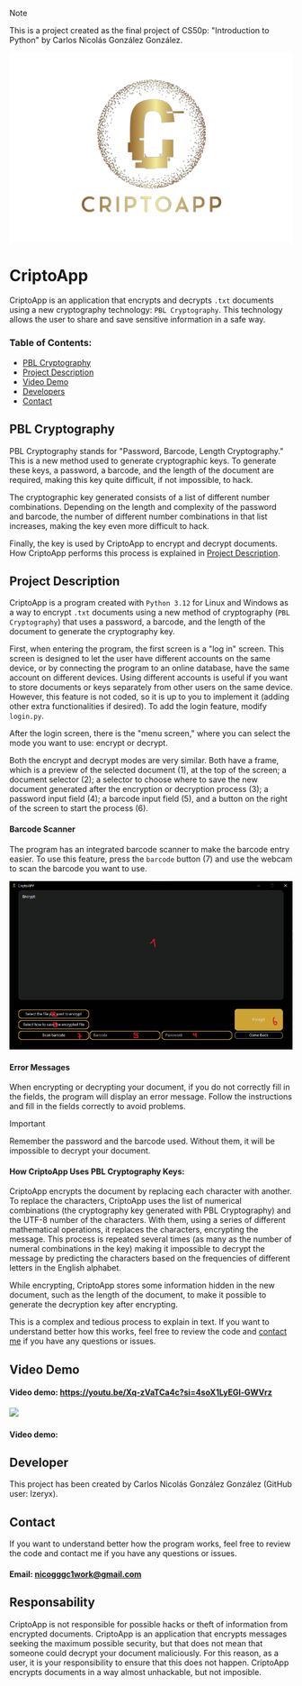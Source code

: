 > [!NOTE]  
> This is a project created as the final project of CS50p: "Introduction to Python" by Carlos Nicolás González González.

![Logo CriptoApp](images/logo.png)

# CriptoApp

CriptoApp is an application that encrypts and decrypts `.txt` documents using a new cryptography technology: `PBL Cryptography`. This technology allows the user to share and save sensitive information in a safe way.

### Table of Contents:

* [PBL Cryptography](#pbl-cryptography)
* [Project Description](#project-description)
* [Video Demo](#video-demo)
* [Developers](#developers)
* [Contact](#contact)

## PBL Cryptography
PBL Cryptography stands for "Password, Barcode, Length Cryptography." This is a new method used to generate cryptographic keys. To generate these keys, a password, a barcode, and the length of the document are required, making this key quite difficult, if not impossible, to hack.

The cryptographic key generated consists of a list of different number combinations. Depending on the length and complexity of the password and barcode, the number of different number combinations in that list increases, making the key even more difficult to hack.

Finally, the key is used by CriptoApp to encrypt and decrypt documents. How CriptoApp performs this process is explained in [Project Description](#how-criptoapp-uses-pbl-cryptography-keys).

## Project Description
CriptoApp is a program created with `Python 3.12` for Linux and Windows as a way to encrypt `.txt` documents using a new method of cryptography (`PBL Cryptography`) that uses a password, a barcode, and the length of the document to generate the cryptography key.

First, when entering the program, the first screen is a "log in" screen. This screen is designed to let the user have different accounts on the same device, or by connecting the program to an online database, have the same account on different devices. Using different accounts is useful if you want to store documents or keys separately from other users on the same device. However, this feature is not coded, so it is up to you to implement it (adding other extra functionalities if desired). To add the login feature, modify `login.py`.

After the login screen, there is the "menu screen," where you can select the mode you want to use: encrypt or decrypt.

Both the encrypt and decrypt modes are very similar. Both have a frame, which is a preview of the selected document (1), at the top of the screen; a document selector (2); a selector to choose where to save the new document generated after the encryption or decryption process (3); a password input field (4); a barcode input field (5), and a button on the right of the screen to start the process (6).

#### Barcode Scanner
The program has an integrated barcode scanner to make the barcode entry easier. To use this feature, press the `barcode` button (7) and use the webcam to scan the barcode you want to use.

![Image of the user interface](images/Image_interface.png)

#### Error Messages
When encrypting or decrypting your document, if you do not correctly fill in the fields, the program will display an error message. Follow the instructions and fill in the fields correctly to avoid problems.

> [!IMPORTANT]  
> Remember the password and the barcode used. Without them, it will be impossible to decrypt your document.

#### How CriptoApp Uses PBL Cryptography Keys:
CriptoApp encrypts the document by replacing each character with another. To replace the characters, CriptoApp uses the list of numerical combinations (the cryptography key generated with PBL Cryptography) and the UTF-8 number of the characters. With them, using a series of different mathematical operations, it replaces the characters, encrypting the message. This process is repeated several times (as many as the number of numeral combinations in the key) making it impossible to decrypt the message by predicting the characters based on the frequencies of different letters in the English alphabet.

While encrypting, CriptoApp stores some information hidden in the new document, such as the length of the document, to make it possible to generate the decryption key after encrypting.

This is a complex and tedious process to explain in text. If you want to understand better how this works, feel free to review the code and [contact me](#contact) if you have any questions or issues.

## Video Demo
#### Video demo: https://youtu.be/Xq-zVaTCa4c?si=4soX1LyEGl-GWVrz
[![](https://markdown-videos.deta.dev/youtube//Xq-zVaTCa4c&t)](https://youtu.be/Xq-zVaTCa4c?si=4soX1LyEGl-GWVrz)
#### Video demo: 

## Developer
This project has been created by Carlos Nicolás González González (GitHub user: lzeryx).

## Contact
If you want to understand better how the program works, feel free to review the code and contact me if you have any questions or issues.
#### Email: nicogggc1work@gmail.com

## Responsability

CriptoApp is not responsible for possible hacks or theft of information from encrypted documents. CriptoApp is an application that encrypts messages seeking the maximum possible security, but that does not mean that someone could decrypt your document maliciously. For this reason, as a user, it is your responsibility to ensure that this does not happen. CriptoApp encrypts documents in a way almost unhackable, but not imposible.
